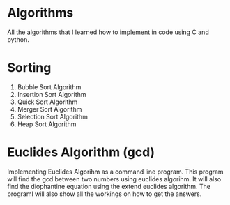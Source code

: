 # Algorithms
All the algorithms that I learned how to implement in code using C and python.

# Sorting
1. Bubble Sort Algorithm
2. Insertion Sort Algorithm
3. Quick Sort Algorithm 
4. Merger Sort Algorithm
5. Selection Sort Algorithm
6. Heap Sort Algorithm

# Euclides Algorithm (gcd)
Implementing Euclides Algorihm as a command line program. This program will find the gcd between two numbers using euclides algorihm. It will also find the diophantine equation using the extend euclides algorithm. The programl will also show all the workings on how to get the answers.